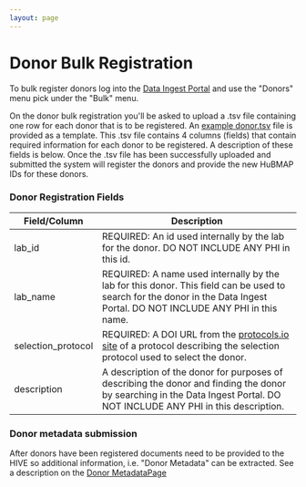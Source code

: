 ```yaml
---
layout: page
---
```

# Donor Bulk Registration

To bulk register donors log into the [Data Ingest Portal](https://ingest.hubmapconsortium.org) and use the "Donors" menu pick under the "Bulk" menu.

On the donor bulk registration you'll be asked to upload a .tsv file containing one row for each donor that is to be registered.  An [example donor.tsv](https://raw.githubusercontent.com/hubmapconsortium/ingest-ui/master/src/src/assets/Documents/example-donor-registrations.tsv) file is provided as a template. This .tsv file contains 4 columns (fields) that contain required information for each donor to be registered.  A description of these fields is below.  Once the .tsv file has been successfully uploaded and submitted the system will register the donors and provide the new HuBMAP IDs for these donors.

### Donor Registration Fields
| Field/Column | Description |
|---------------------|------------------|
| lab_id | REQUIRED: An id used internally by the lab for the donor.  DO NOT INCLUDE ANY PHI in this id.|
| lab_name | REQUIRED: A name used internally by the lab for this donor.  This field can be used to search for the donor in the Data Ingest Portal.  DO NOT INCLUDE ANY PHI in this name. |
| selection_protocol | REQUIRED: A DOI URL from the [protocols.io site](https://protocols.io) of a protocol describing the selection protocol used to select the donor. |
| description | A description of the donor for purposes of describing the donor and finding the donor by searching in the Data Ingest Portal.  DO NOT INCLUDE ANY PHI in this description. |


### Donor metadata submission
After donors have been registered documents need to be provided to the HIVE so additional information, i.e. "Donor Metadata" can be extracted.  See a description on the [Donor MetadataPage](https://software.docs.hubmapconsortium.org/donor.html)